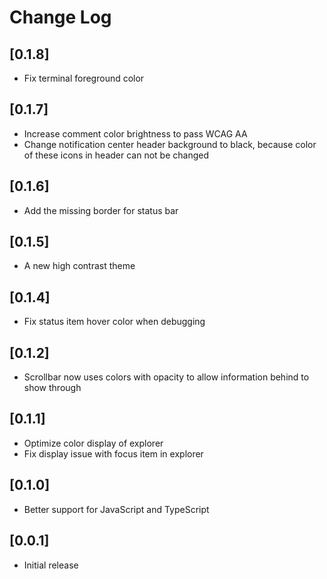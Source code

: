 # Change Log

## [0.1.8]

- Fix terminal foreground color

## [0.1.7]

- Increase comment color brightness to pass WCAG AA
- Change notification center header background to black, because color of these icons in header can not be changed

## [0.1.6]

- Add the missing border for status bar

## [0.1.5]

- A new high contrast theme

## [0.1.4]

- Fix status item hover color when debugging

## [0.1.2]

- Scrollbar now uses colors with opacity to allow information behind to show through

## [0.1.1]

- Optimize color display of explorer
- Fix display issue with focus item in explorer

## [0.1.0]

- Better support for JavaScript and TypeScript

## [0.0.1]

- Initial release

